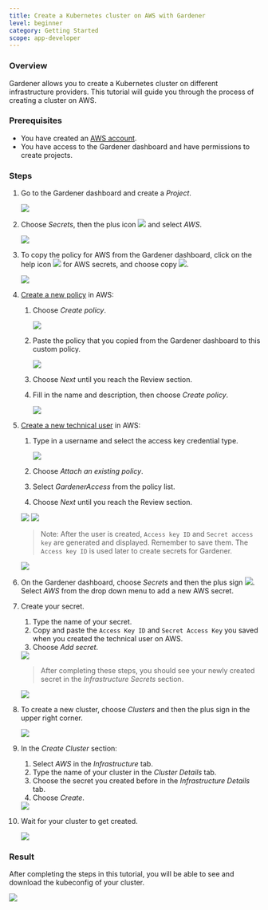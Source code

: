 ```yaml
---
title: Create a Kubernetes cluster on AWS with Gardener
level: beginner
category: Getting Started
scope: app-developer
---
```


### Overview

Gardener allows you to create a Kubernetes cluster on different infrastructure providers. This tutorial will guide you through the process of creating a cluster on AWS.

### Prerequisites

- You have created an [AWS account](https://aws.amazon.com/).
- You have access to the Gardener dashboard and have permissions to create projects.

### Steps

1. Go to the Gardener dashboard and create a *Project*.

    <img src="images/new-gardener-project.png">


1. Choose *Secrets*, then the plus icon <img src="images/plus-icon.png"> and select *AWS*.

    <img src="images/create-secret-aws.png">

1. To copy the policy for AWS from the Gardener dashboard, click on the help icon <img src="images/help-icon.png"> for AWS secrets, and choose copy <img src="images/copy-icon.png">.

    <img src="images/gardener-copy-policy.png">

1. [Create a new policy](https://console.aws.amazon.com/iam/home?#/policies) in AWS:
    1. Choose *Create policy*.
        
        <img src="images/amazon-create-policy.png">
    
    1. Paste the policy that you copied from the Gardener dashboard to this custom policy.

        <img src="images/amazon-create-policy-json.png">

    1. Choose *Next* until you reach the Review section.

    1. Fill in the name and description, then choose *Create policy*.

        <img src="images/amazon-review-policy.png">
        

1. [Create a new technical user](https://console.aws.amazon.com/iam/home?#/users$new?step=details) in AWS:
    1. Type in a username and select the access key credential type.

        <img src="images/add-user.png">

    1. Choose *Attach an existing policy*.
    1. Select *GardenerAccess* from the policy list.
    1. Choose *Next* until you reach the Review section.

    <img src="images/attach-policy.png">

    <img src="images/finish-user.png">

     > Note: After the user is created, `Access key ID` and `Secret access key` are generated and displayed. Remember to save them. The `Access key ID` is used later to create secrets for Gardener.

    <img src="images/save-keys.png">

1. On the Gardener dashboard, choose *Secrets* and then the plus sign <img src="images/plus-icon.png">. Select *AWS* from the drop down menu to add a new AWS secret.

1. Create your secret.

    1. Type the name of your secret.
    1. Copy and paste the `Access Key ID` and `Secret Access Key` you saved when you created the technical user on AWS.
    3. Choose *Add secret*.
    <img src="images/add-aws-secret.png">

    >After completing these steps, you should see your newly created secret in the *Infrastructure Secrets* section.

    <img src="images/secret-stored.png">

1. To create a new cluster, choose *Clusters* and then the plus sign in the upper right corner.

    <img src="images/new-cluster.png">

1. In the *Create Cluster* section:
    1. Select *AWS* in the *Infrastructure* tab.
    1. Type the name of your cluster in the *Cluster Details* tab.
    1. Choose the secret you created before in the *Infrastructure Details* tab.
    1. Choose *Create*.

    <img src="images/create-cluster.png">

1. Wait for your cluster to get created.

    <img src="images/processing-cluster.png">

### Result

After completing the steps in this tutorial, you will be able to see and download the kubeconfig of your cluster.

  <img src="images/copy-kubeconfig.png">
